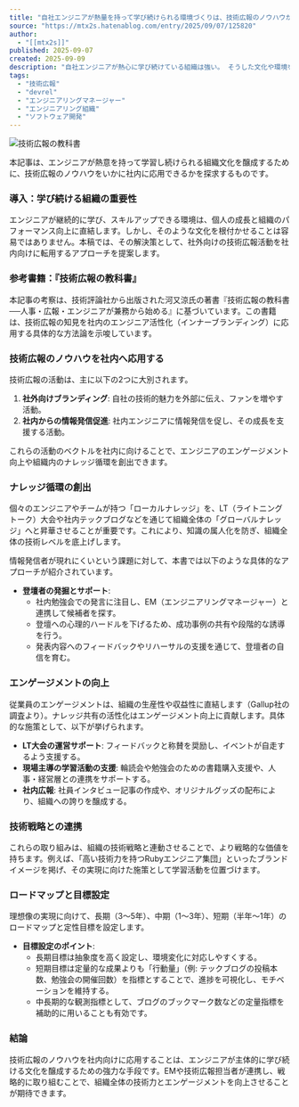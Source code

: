 ```yaml
---
title: "自社エンジニアが熱量を持って学び続けられる環境づくりは、技術広報のノウハウから学べる / 『技術広報の教科書』を読んで"
source: "https://mtx2s.hatenablog.com/entry/2025/09/07/125820"
author:
  - "[[mtx2s]]"
published: 2025-09-07
created: 2025-09-09
description: "自社エンジニアが熱心に学び続けている組織は強い。 そうした文化や環境を備える組織は、向上心の強いエンジニアにとって魅力的だ。仲間とともに日々切磋琢磨しながら自身のスキルを高め、それを仕事に活かす。その充実感は、何ものにも代えがたい。 組織にとっても、エンジニアの技術力とエンゲージメントをともに高め、技術戦略を推進するエンジンにもなる。結果として、組織のパフォーマンスは自然と高まる。 しかし、言うは易し。学び続ける環境を定着させ、文化にするのは難しい。学びをエンジニア個々の努力に委ねているのが実情という組織も多い。 そこで、技術広報のノウハウを社内に転用できるのではないか。これが本稿のテーマであ…"
tags:
  - "技術広報"
  - "devrel"
  - "エンジニアリングマネージャー"
  - "エンジニアリング組織"
  - "ソフトウェア開発"
---
```



![技術広報の教科書](https://cdn-ak.f.st-hatena.com/images/fotolife/m/mtx2s/20250907/20250907124253.png)

本記事は、エンジニアが熱意を持って学習し続けられる組織文化を醸成するために、技術広報のノウハウをいかに社内に応用できるかを探求するものです。

### 導入：学び続ける組織の重要性

エンジニアが継続的に学び、スキルアップできる環境は、個人の成長と組織のパフォーマンス向上に直結します。しかし、そのような文化を根付かせることは容易ではありません。本稿では、その解決策として、社外向けの技術広報活動を社内向けに転用するアプローチを提案します。

### 参考書籍：『技術広報の教科書』

本記事の考察は、技術評論社から出版された河又涼氏の著書『技術広報の教科書─⁠─人事・広報・エンジニアが兼務から始める』に基づいています。この書籍は、技術広報の知見を社内のエンジニア活性化（インナーブランディング）に応用する具体的な方法論を示唆しています。

### 技術広報のノウハウを社内へ応用する

技術広報の活動は、主に以下の2つに大別されます。

1. **社外向けブランディング**: 自社の技術的魅力を外部に伝え、ファンを増やす活動。
2. **社内からの情報発信促進**: 社内エンジニアに情報発信を促し、その成長を支援する活動。

これらの活動のベクトルを社内に向けることで、エンジニアのエンゲージメント向上や組織内のナレッジ循環を創出できます。

### ナレッジ循環の創出

個々のエンジニアやチームが持つ「ローカルナレッジ」を、LT（ライトニングトーク）大会や社内テックブログなどを通じて組織全体の「グローバルナレッジ」へと昇華させることが重要です。これにより、知識の属人化を防ぎ、組織全体の技術レベルを底上げします。

情報発信者が現れにくいという課題に対して、本書では以下のような具体的なアプローチが紹介されています。

* **登壇者の発掘とサポート**:
  * 社内勉強会での発言に注目し、EM（エンジニアリングマネージャー）と連携して候補者を探す。
  * 登壇への心理的ハードルを下げるため、成功事例の共有や段階的な誘導を行う。
  * 発表内容へのフィードバックやリハーサルの支援を通じて、登壇者の自信を育む。

### エンゲージメントの向上

従業員のエンゲージメントは、組織の生産性や収益性に直結します（Gallup社の調査より）。ナレッジ共有の活性化はエンゲージメント向上に貢献します。具体的な施策として、以下が挙げられます。

* **LT大会の運営サポート**: フィードバックと称賛を奨励し、イベントが自走するよう支援する。
* **現場主導の学習活動の支援**: 輪読会や勉強会のための書籍購入支援や、人事・経営層との連携をサポートする。
* **社内広報**: 社員インタビュー記事の作成や、オリジナルグッズの配布により、組織への誇りを醸成する。

### 技術戦略との連携

これらの取り組みは、組織の技術戦略と連動させることで、より戦略的な価値を持ちます。例えば、「高い技術力を持つRubyエンジニア集団」といったブランドイメージを掲げ、その実現に向けた施策として学習活動を位置づけます。

### ロードマップと目標設定

理想像の実現に向けて、長期（3〜5年）、中期（1〜3年）、短期（半年〜1年）のロードマップと定性目標を設定します。

* **目標設定のポイント**:
  * 長期目標は抽象度を高く設定し、環境変化に対応しやすくする。
  * 短期目標は定量的な成果よりも「行動量」（例: テックブログの投稿本数、勉強会の開催回数）を指標とすることで、進捗を可視化し、モチベーションを維持する。
  * 中長期的な観測指標として、ブログのブックマーク数などの定量指標を補助的に用いることも有効です。

### 結論

技術広報のノウハウを社内向けに応用することは、エンジニアが主体的に学び続ける文化を醸成するための強力な手段です。EMや技術広報担当者が連携し、戦略的に取り組むことで、組織全体の技術力とエンゲージメントを向上させることが期待できます。

